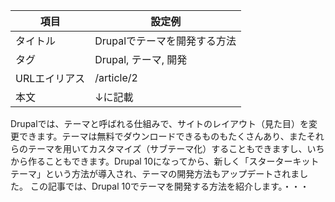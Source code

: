| 項目 | 設定例 |
| --- | --- |
| タイトル | Drupalでテーマを開発する方法 |
|タグ|Drupal, テーマ, 開発|
| URLエイリアス | /article/2 |
| 本文 |↓に記載|

Drupalでは、テーマと呼ばれる仕組みで、サイトのレイアウト（見た目）を変更できます。テーマは無料でダウンロードできるものもたくさんあり、またそれらのテーマを用いてカスタマイズ（サブテーマ化）することもできますし、いちから作ることもできます。Drupal 10になってから、新しく「スターターキットテーマ」という方法が導入され、テーマの開発方法もアップデートされました。
この記事では、Drupal 10でテーマを開発する方法を紹介します。・・・
